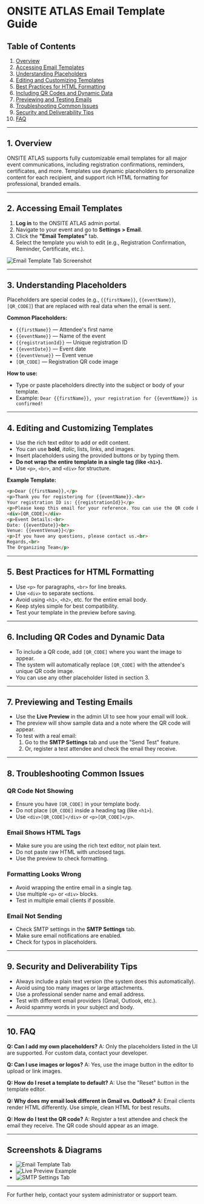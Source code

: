 
# ONSITE ATLAS Email Template Guide

## Table of Contents
1. [Overview](#overview)
2. [Accessing Email Templates](#accessing-email-templates)
3. [Understanding Placeholders](#understanding-placeholders)
4. [Editing and Customizing Templates](#editing-and-customizing-templates)
5. [Best Practices for HTML Formatting](#best-practices-for-html-formatting)
6. [Including QR Codes and Dynamic Data](#including-qr-codes-and-dynamic-data)
7. [Previewing and Testing Emails](#previewing-and-testing-emails)
8. [Troubleshooting Common Issues](#troubleshooting-common-issues)
9. [Security and Deliverability Tips](#security-and-deliverability-tips)
10. [FAQ](#faq)

---

## 1. Overview

ONSITE ATLAS supports fully customizable email templates for all major event communications, including registration confirmations, reminders, certificates, and more. Templates use dynamic placeholders to personalize content for each recipient, and support rich HTML formatting for professional, branded emails.

---

## 2. Accessing Email Templates

1. **Log in** to the ONSITE ATLAS admin portal.
2. Navigate to your event and go to **Settings > Email**.
3. Click the **"Email Templates"** tab.
4. Select the template you wish to edit (e.g., Registration Confirmation, Reminder, Certificate, etc.).

![Email Template Tab Screenshot](./screenshots/email_template_tab.png)

---

## 3. Understanding Placeholders

Placeholders are special codes (e.g., `{{firstName}}`, `{{eventName}}`, `[QR_CODE]`) that are replaced with real data when the email is sent.

**Common Placeholders:**
- `{{firstName}}` — Attendee's first name
- `{{eventName}}` — Name of the event
- `{{registrationId}}` — Unique registration ID
- `{{eventDate}}` — Event date
- `{{eventVenue}}` — Event venue
- `[QR_CODE]` — Registration QR code image

**How to use:**
- Type or paste placeholders directly into the subject or body of your template.
- Example: `Dear {{firstName}}, your registration for {{eventName}} is confirmed!`

---

## 4. Editing and Customizing Templates

- Use the rich text editor to add or edit content.
- You can use **bold**, *italic*, lists, links, and images.
- Insert placeholders using the provided buttons or by typing them.
- **Do not wrap the entire template in a single tag (like `<h1>`).**
- Use `<p>`, `<br>`, and `<div>` for structure.

**Example Template:**
```html
<p>Dear {{firstName}},</p>
<p>Thank you for registering for {{eventName}}.<br>
Your registration ID is: {{registrationId}}</p>
<p>Please keep this email for your reference. You can use the QR code below at the event for check-in:</p>
<div>[QR_CODE]</div>
<p>Event Details:<br>
Date: {{eventDate}}<br>
Venue: {{eventVenue}}</p>
<p>If you have any questions, please contact us.<br>
Regards,<br>
The Organizing Team</p>
```

---

## 5. Best Practices for HTML Formatting

- Use `<p>` for paragraphs, `<br>` for line breaks.
- Use `<div>` to separate sections.
- Avoid using `<h1>`, `<h2>`, etc. for the entire email body.
- Keep styles simple for best compatibility.
- Test your template in the preview before saving.

---

## 6. Including QR Codes and Dynamic Data

- To include a QR code, add `[QR_CODE]` where you want the image to appear.
- The system will automatically replace `[QR_CODE]` with the attendee's unique QR code image.
- You can use any other placeholder listed in section 3.

---

## 7. Previewing and Testing Emails

- Use the **Live Preview** in the admin UI to see how your email will look.
- The preview will show sample data and a note where the QR code will appear.
- To test with a real email:
  1. Go to the **SMTP Settings** tab and use the "Send Test" feature.
  2. Or, register a test attendee and check the email they receive.

---

## 8. Troubleshooting Common Issues

### QR Code Not Showing
- Ensure you have `[QR_CODE]` in your template body.
- Do not place `[QR_CODE]` inside a heading tag (like `<h1>`).
- Use `<div>[QR_CODE]</div>` or `<p>[QR_CODE]</p>`.

### Email Shows HTML Tags
- Make sure you are using the rich text editor, not plain text.
- Do not paste raw HTML with unclosed tags.
- Use the preview to check formatting.

### Formatting Looks Wrong
- Avoid wrapping the entire email in a single tag.
- Use multiple `<p>` or `<div>` blocks.
- Test in multiple email clients if possible.

### Email Not Sending
- Check SMTP settings in the **SMTP Settings** tab.
- Make sure email notifications are enabled.
- Check for typos in placeholders.

---

## 9. Security and Deliverability Tips

- Always include a plain text version (the system does this automatically).
- Avoid using too many images or large attachments.
- Use a professional sender name and email address.
- Test with different email providers (Gmail, Outlook, etc.).
- Avoid spammy words in your subject and body.

---

## 10. FAQ

**Q: Can I add my own placeholders?**
A: Only the placeholders listed in the UI are supported. For custom data, contact your developer.

**Q: Can I use images or logos?**
A: Yes, use the image button in the editor to upload or link images.

**Q: How do I reset a template to default?**
A: Use the "Reset" button in the template editor.

**Q: Why does my email look different in Gmail vs. Outlook?**
A: Email clients render HTML differently. Use simple, clean HTML for best results.

**Q: How do I test the QR code?**
A: Register a test attendee and check the email they receive. The QR code should appear as an image.

---

## Screenshots & Diagrams

- ![Email Template Tab](./screenshots/email_template_tab.png)
- ![Live Preview Example](./screenshots/email_preview.png)
- ![SMTP Settings Tab](./screenshots/smtp_settings_tab.png)

---

For further help, contact your system administrator or support team. 